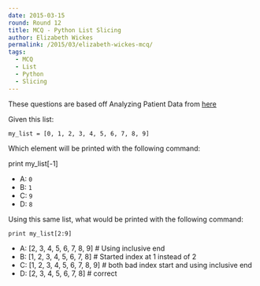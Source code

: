 ```yaml
---
date: 2015-03-15
round: Round 12
title: MCQ - Python List Slicing
author: Elizabeth Wickes
permalink: /2015/03/elizabeth-wickes-mcq/
tags:
  - MCQ
  - List
  - Python
  - Slicing
---
```



These questions are based off Analyzing Patient Data from [here](http://swcarpentry.github.io/python-novice-inflammation/01-numpy.html)


Given this list:

    my_list = [0, 1, 2, 3, 4, 5, 6, 7, 8, 9]

Which element will be printed with the following command:

print my_list[-1]

* A:  `0`
* B:  `1`
* C:  `9`
* D:  `8`

Using this same list, what would be printed with the following command:

    print my_list[2:9]

* A:  [2, 3, 4, 5, 6, 7, 8, 9] # Using inclusive end
* B:  [1, 2, 3, 4, 5, 6, 7, 8] # Started index at 1 instead of 2
* C:  [1, 2, 3, 4, 5, 6, 7, 8, 9] # both bad index start and using inclusive end
* D:  [2, 3, 4, 5, 6, 7, 8] # correct
